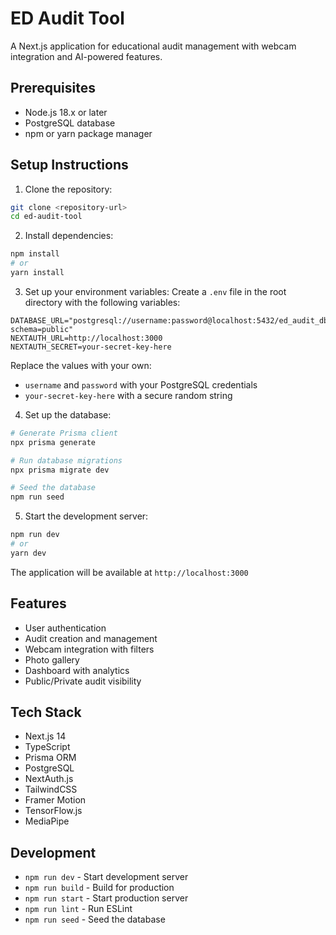 # ED Audit Tool

A Next.js application for educational audit management with webcam integration and AI-powered features.

## Prerequisites

- Node.js 18.x or later
- PostgreSQL database
- npm or yarn package manager

## Setup Instructions

1. Clone the repository:

```bash
git clone <repository-url>
cd ed-audit-tool
```

2. Install dependencies:

```bash
npm install
# or
yarn install
```

3. Set up your environment variables:
   Create a `.env` file in the root directory with the following variables:

```env
DATABASE_URL="postgresql://username:password@localhost:5432/ed_audit_db?schema=public"
NEXTAUTH_URL=http://localhost:3000
NEXTAUTH_SECRET=your-secret-key-here
```

Replace the values with your own:

- `username` and `password` with your PostgreSQL credentials
- `your-secret-key-here` with a secure random string

4. Set up the database:

```bash
# Generate Prisma client
npx prisma generate

# Run database migrations
npx prisma migrate dev

# Seed the database 
npm run seed
```

5. Start the development server:

```bash
npm run dev
# or
yarn dev
```

The application will be available at `http://localhost:3000`

## Features

- User authentication
- Audit creation and management
- Webcam integration with filters
- Photo gallery
- Dashboard with analytics
- Public/Private audit visibility

## Tech Stack

- Next.js 14
- TypeScript
- Prisma ORM
- PostgreSQL
- NextAuth.js
- TailwindCSS
- Framer Motion
- TensorFlow.js
- MediaPipe

## Development

- `npm run dev` - Start development server
- `npm run build` - Build for production
- `npm run start` - Start production server
- `npm run lint` - Run ESLint
- `npm run seed` - Seed the database

